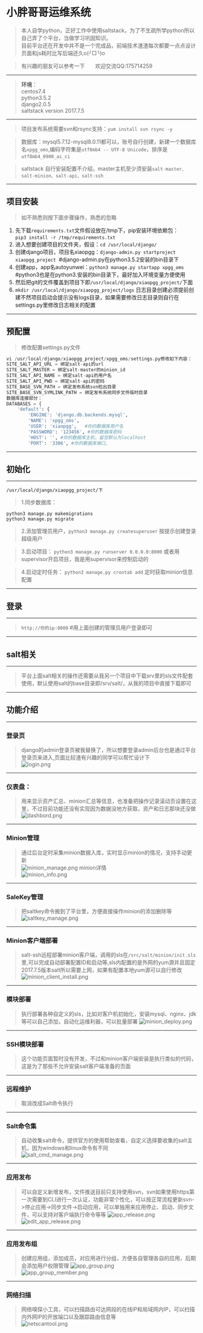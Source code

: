 # 小胖哥哥运维系统
>本人自学python，正好工作中使用saltstack，为了不生疏所学python所以自己弄了个平台，当做学习巩固知识。  
目前平台还在开发中并不是一个完成品，前端技术渣渣每次都要一点点设计页面和js耗时比写后端还久o(╯□╰)o 
   
>有兴趣的朋友可以参考一下&nbsp;&nbsp;&nbsp;&nbsp;&nbsp;&nbsp;&nbsp;欢迎交流QQ:175714259

***
>**环境**：  
centos7.4  
python3.5.2  
django2.0.5  
saltstack version 2017.7.5  

***


>项目发布系统需要svn和rsync支持：`yum install svn rsync -y `  

>数据库：mysql5.7.12-mysql8.0.11都可以，账号自行创建，新建一个数据库名`xpgg_oms`,编码字符集是`utf8mb4 -- UTF-8 Unicode`，排序是`utf8mb4_0900_ai_ci`   

>saltstack 自行安装配置不介绍，master主机至少须安装`salt-master、salt-minion、salt-api、salt-ssh`

***
## 项目安装
>如不熟悉则按下面步骤操作，熟悉的忽略
1. 先下载`requirements.txt`文件假设放在/tmp下，pip安装环境依赖包：  
`pip3 install -r /tmp/requirements.txt`  
2. 进入想要创建项目的文件夹，假设：`cd /usr/local/django/`  
3. 创建django项目，项目名xiaopgg：`django-admin.py startproject xiaopgg_project`  #django-admin.py在python3.5.2安装的bin目录下      
4. 创建app，app名autoyunwei：`python3 manage.py startapp xpgg_oms` #python3也是在python3.安装的bin目录下，最好加入环境变量方便使用  
5. 然后把git的文件覆盖到项目下即`/usr/local/django/xiaopgg_project/`下面  
6. `mkdir /usr/local/django/xiaopgg_project/logs` 日志目录创建必须提前创建不然项目启动会提示没有logs目录，如果需要修改日志目录则自行在settings.py里修改日志相关的配置

***
## 预配置
>修改配置settings.py文件  
``` python
vi /usr/local/django/xiaopgg_project/xpgg_oms/settings.py修改如下内容：
SITE_SALT_API_URL = 绑定salt-api的url  
SITE_SALT_MASTER = 绑定salt-master的minion_id  
SITE_SALT_API_NAME = 绑定salt-api的用户名  
SITE_SALT_API_PWD = 绑定salt-api的密码  
SITE_BASE_SVN_PATH = 绑定发布系统svn检出目录  
SITE_BASE_SVN_SYMLINK_PATH = 绑定发布系统同步文件临时目录  
数据库连接部分：
DATABASES = {
    'default': {
        'ENGINE': 'django.db.backends.mysql',
        'NAME': 'xpgg_oms',    
        'USER': 'xiaopgg',   #你的数据库用户名
        'PASSWORD': '123456', #你的数据库密码
        'HOST': '', #你的数据库主机，留空默认为localhost
        'PORT': '3306', #你的数据库端口,
```

***
## 初始化

***
`/usr/local/django/xiaopgg_project/下`  
>1.同步数据库： 
```
python3 manage.py makemigrations  
python3 manage.py migrate 
``` 
 
>2.添加管理员用户，`python3 manage.py createsuperuser` 按提示创建登录超级用户  

>3.启动项目： `python3 manage.py runserver 0.0.0.0:8000`  或者用supervisor开启项目，我是用supervisor来控制启动的  

>4.启动定时任务： `python3 manage.py crontab add` 定时获取minion信息配置

***
## 登录

***
>`http://你的ip:8000` #用上面创建的管理员用户登录即可

***
## salt相关

***
>平台上面salt相关的操作还需要从我另一个项目中下载srv里的sls文件配套使用，默认使用salt的base目录即/srv/salt/，从我的项目中直接下载即可

***
## 功能介绍

***
### 登录页
>django的admin登录页被我替换了，所以想要登录admin后台也是通过平台登录页来进入,页面比较渣有兴趣的同学可以帮忙设计下    
![login.png](https://github.com/xiaopanggege/xpgg_oms/raw/master/static/screenshot/login.png) 

***
### 仪表盘：
>用来显示资产汇总、minion汇总等信息，也准备把操作记录滚动页设置在这里，不过目前功能还没有实现因为数据没地方获取，资产和日志那块还没做  
![dashbord.png](https://github.com/xiaopanggege/xpgg_oms/raw/master/static/screenshot/dashboard.png)  

***
### Minion管理
>通过后台定时采集minion数据入库，实时显示minion的情况，支持手动更新  
![minion_manage.png](https://github.com/xiaopanggege/xpgg_oms/raw/master/static/screenshot/minion_manage.png) 
minion详情  
![minion_info.png](https://github.com/xiaopanggege/xpgg_oms/raw/master/static/screenshot/minion_info.png)  

***
### SaleKey管理
>把saltkey命令搬到了平台里，方便直接操作minion的添加删除等  
![saltkey_manage.png](https://github.com/xiaopanggege/xpgg_oms/raw/master/static/screenshot/saltkey_manage.png)  

***
### Minion客户端部署
>salt-ssh远程部署minion客户端，调用的sls在`/src/salt/minion/init.sls`里,可以完成自动部署配置ID和启动等,sls内配置的是外网的yum源并且固定2017.7.5版本salt所以需要上网，如果有配置本地yum源可以自行修改    
![minion_client_install.png](https://github.com/xiaopanggege/xpgg_oms/raw/master/static/screenshot/minion_client_install.png)

***
### 模块部署
>执行部署各种自定义的sls，比如对客户机初始化，安装mysql、nginx、jdk等可以自己添加，自动化运维利器，可以批量部署
![minion_deploy.png](https://github.com/xiaopanggege/xpgg_oms/raw/master/static/screenshot/minion_develop.png)

***
### SSH模块部署
>这个功能页面暂时没有开发，不过和minion客户端安装是执行类似的代码，这是为了那些不允许安装salt客户端准备的页面

***
### 远程维护
>取消改成Salt命令执行

***
### Salt命令集
>自动收集salt命令，提供官方的使用帮助查看，自定义选择要收集的salt主机，因为windows和linux命令有不同  
![salt_cmd_manage.png](https://github.com/xiaopanggege/xpgg_oms/raw/master/static/screenshot/salt_cmd_manage.png)

***
### 应用发布
>可以自定义新增发布，文件推送目前只支持使用svn，svn如果使用https第一次需要到CLI进行一次认证，功能非常个性化，可以按正常流程更新svn->停止应用->同步文件->启动应用，可以单独用来应用停止、启动、同步文件，可以支持对客户端执行命令等等
![app_release.png](https://github.com/xiaopanggege/xpgg_oms/raw/master/static/screenshot/app_release.png)  
![edit_app_release.png](https://github.com/xiaopanggege/xpgg_oms/raw/master/static/screenshot/edit_app_release.png)  


***
### 应用发布组
>创建应用组，添加成员，对应用进行分组，方便各自管理各自的应用，后期会添加用户权限管理
![app_group.png](https://github.com/xiaopanggege/xpgg_oms/raw/master/static/screenshot/app_group.png)  
![app_group_member.png](https://github.com/xiaopanggege/xpgg_oms/raw/master/static/screenshot/app_group_member.png)  

***
### 网络扫描
>网络嗅探小工具，可以扫描路由可达网段的在线IP和局域网内IP，可以扫描内外网IP的开放端口以及跟踪路由信息等  
![netscantool.png](https://github.com/xiaopanggege/xpgg_oms/raw/master/static/screenshot/netscantool.png)  
